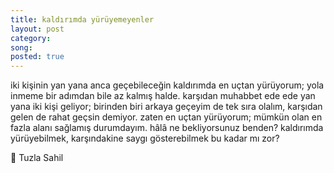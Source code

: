 ```yaml
---
title: kaldırımda yürüyemeyenler
layout: post
category:
song:
posted: true
---
```


iki kişinin yan yana anca geçebileceğin kaldırımda en uçtan yürüyorum; yola inmeme bir adımdan bile az kalmış halde. karşıdan muhabbet ede ede yan yana iki kişi geliyor; birinden biri arkaya geçeyim de tek sıra olalım, karşıdan gelen de rahat geçsin demiyor. zaten en uçtan yürüyorum; mümkün olan en fazla alanı sağlamış durumdayım. hâlâ ne bekliyorsunuz benden? kaldırımda yürüyebilmek, karşındakine saygı gösterebilmek bu kadar mı zor?

📍 Tuzla Sahil
